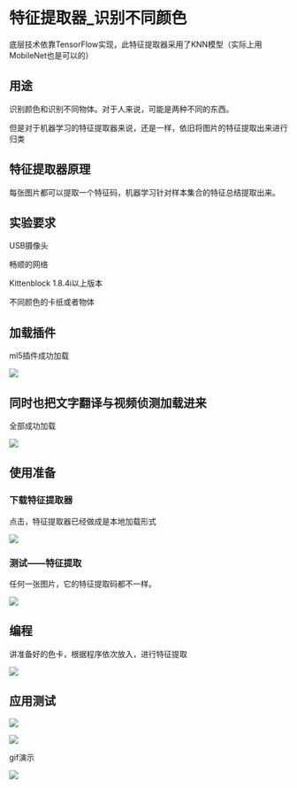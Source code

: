 # 特征提取器_识别不同颜色

底层技术依靠TensorFlow实现，此特征提取器采用了KNN模型（实际上用MobileNet也是可以的）

## 用途

识别颜色和识别不同物体。对于人来说，可能是两种不同的东西。

但是对于机器学习的特征提取器来说，还是一样，依旧将图片的特征提取出来进行归类

## 特征提取器原理

每张图片都可以提取一个特征码，机器学习针对样本集合的特征总结提取出来。

## 实验要求

USB摄像头

畅顺的网络

Kittenblock 1.8.4i以上版本

不同颜色的卡纸或者物体

## 加载插件

ml5插件成功加载

![](./images/ml.png)

## 同时也把文字翻译与视频侦测加载进来

全部成功加载

![](./images/c08_01.png)

## 使用准备

### 下载特征提取器

点击，特征提取器已经做成是本地加载形式

![](./images/c09_01.png)

### 测试——特征提取

任何一张图片，它的特征提取码都不一样。

![](./images/c10_01.png)

## 编程

讲准备好的色卡，根据程序依次放入，进行特征提取

![](./images/c10_02.png)

## 应用测试

![](./images/c10_03.png)

![](./images/c10_04.png)

gif演示

![](./images/c10_01.gif)
